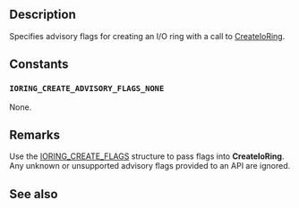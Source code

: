 ## Description

Specifies advisory flags for creating an I/O ring with a call to [CreateIoRing](https://learn.microsoft.com/windows/win32/api/ioringapi/nf-ioringapi-createioring).

## Constants

### `IORING_CREATE_ADVISORY_FLAGS_NONE`

None.

## Remarks

Use the [IORING_CREATE_FLAGS](https://learn.microsoft.com/windows/win32/api/ioringapi/ns-ioringapi-ioring_create_flags) structure to pass flags into **CreateIoRing**. Any unknown or unsupported advisory flags provided to an API are ignored.

## See also